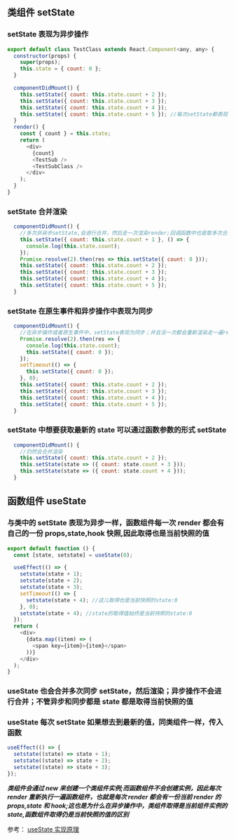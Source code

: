 ## 类组件 setState

### setState 表现为异步操作

```javascript
export default class TestClass extends React.Component<any, any> {
  constructor(props) {
    super(props);
    this.state = { count: 0 };
  }

  componentDidMount() {
    this.setState({ count: this.state.count + 2 });
    this.setState({ count: this.state.count + 3 });
    this.setState({ count: this.state.count + 4 });
    this.setState({ count: this.state.count + 5 }); //每次setState都表现为，count值却都是0;并不会立即取到上一次的setState后的值
  }
  render() {
    const { count } = this.state;
    return (
      <div>
        {count}
        <TestSub />
        <TestSubClass />
      </div>
    );
  }
}
```

### setState 合并渲染

```javascript
  componentDidMount() {
    //多次非异步setState,会进行合并，然后走一次渲染render;回调函数中也是取多次合并的state;并且setState会在render后执行
    this.setState({ count: this.state.count + 1 }, () => {
      console.log(this.state.count);
    });
    Promise.resolve(2).then(res => this.setState({ count: 0 }));
    this.setState({ count: this.state.count + 2 });
    this.setState({ count: this.state.count + 3 });
    this.setState({ count: this.state.count + 4 });
    this.setState({ count: this.state.count + 5 });
  }
```

### setState 在原生事件和异步操作中表现为同步

```javascript
  componentDidMount() {
    //在异步操作或者原生事件中，setState表现为同步；并且没一次都会重新渲染走一遍render
    Promise.resolve(2).then(res => {
      console.log(this.state.count);
      this.setState({ count: 0 });
    });
    setTimeout(() => {
      this.setState({ count: 0 });
    }, 0);
    this.setState({ count: this.state.count + 2 });
    this.setState({ count: this.state.count + 3 });
    this.setState({ count: this.state.count + 4 });
    this.setState({ count: this.state.count + 5 });
  }
```

### setState 中想要获取最新的 state 可以通过函数参数的形式 setState

```javascript
  componentDidMount() {
    //仍然会合并渲染
    this.setState({ count: this.state.count + 2 });
    this.setState(state => ({ count: state.count + 3 }));
    this.setState(state => ({ count: state.count + 4 }));
  }
```

## 函数组件 useState

### 与类中的 setState 表现为异步一样，函数组件每一次 render 都会有自己的一份 props,state,hook 快照,因此取得也是当前快照的值

```javascript
export default function () {
  const [state, setstate] = useState(0);

  useEffect(() => {
    setstate(state + 1);
    setstate(state + 2);
    setstate(state + 3);
    setTimeout(() => {
      setstate(state + 4); //这儿取得也是当前快照的state:0
    }, 0);
    setstate(state + 4); //state的取得值始终是当前快照的state:0
  });
  return (
    <div>
      {data.map((item) => (
        <span key={item}>{item}</span>
      ))}
    </div>
  );
}
```

### useState 也会合并多次同步 setState，然后渲染；异步操作不会进行合并；不管异步和同步都是 state 都是取得当前快照的值

### useState 每次 setState 如果想去到最新的值，同类组件一样，传入函数

```javascript
useEffect(() => {
  setstate((state) => state + 1);
  setstate((state) => state + 2);
  setstate((state) => state + 3);
});
```

**_类组件会通过 new 来创建一个类组件实例;而函数组件不会创建实例，因此每次 render 重新执行一遍函数组件，也就是每次 render 都会有一份当前 render 的 props,state 和 hook;这也是为什么在异步操作中，类组件取得是当前组件实例的 state,函数组件取得仍是当前快照的值的区别_**

参考：
[useState 实现原理](https://zhuanlan.zhihu.com/p/66923924)

